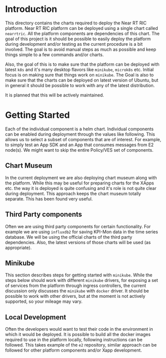 # Introduction

This directory contains the charts required to deploy the Near RT RIC platform. Near RT RIC platform can be deployed using a single chart called `nearrtric`. All the platform components are dependencies of this chart. The goal of this project is it should be possible to easily deploy the platform during development and/or testing as the current procedure is a bit involved. The goal is to avoid manual steps as much as possible and keep things simple to a few commands and/or charts.

Also, the goal of this is to make sure that the platform can be deployed with latest `k8s` and it's many desktop flavors like `minikube`, `microk8s` etc. Initial focus is on making sure that things work on `minikube`. The Goal is also to make sure that the charts can be deployed on latest version of Ubuntu, but in general it should be possible to work with any of the latest distribution.

It is planned that this will be actively maintained.

# Getting Started

Each of the individual component is a helm chart. Individual components can be enabled during deployment through the values like following. This allows us to select a subset of components that are of interest. For example, to simply test an App SDK and an App that consumes messages from E2 node(s). We might want to skip the entire Policy/VES set of components.


## Chart Museum

In the current deployment we are also deploying chart museum along with the platform. While this may be useful for preparing charts for the XApps etc. the way it is deployed is quite confusing and it's role is not quite clear during deployment. This approach keeps the chart museum totally separate. This has been found very useful.

## Third Party components

Often we are using third party components for certain functionality. For example we are using `influxdb2` for saving KPI-Mon data in the time series database. We will be using the official charts of the third party dependencies. Also, the latest versions of those charts will be used (as appropriate).

## Minikube

This section describes steps for getting started with `minikube`. While the steps below should work with different `minikube` drivers, for exposing a set of services from the platform through ingress controllers, the current discussion only discusses the `minikube` with `docker` driver. It should be possible to work with other drivers, but at the moment is not actively supported, so your mileage may vary.

## Local Development

Often the developers would want to test their code in the environment in which it would be deployed. It is possible to build all the docker images required to use in the platform locally, following instructions can be followed. This takes example of the `e2` repository, similar approach can be followed for other platform components and/or Xapp development.
